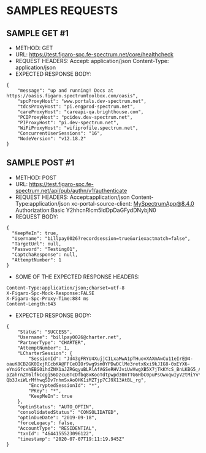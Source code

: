 # SAMPLES  REQUESTS

## SAMPLE GET #1
* METHOD: GET 
* URL: https://test.figaro-spc.fe-spectrum.net/core/healthcheck
* REQUEST HEADERS:
    Accept: application/json
    Content-Type: application/json
* EXPECTED RESPONSE BODY:
```
{
    "message": "up and running! Docs at https://oasis.figaro.spectrumtoolbox.com/oasis",
    "spcProxyHost": "www.portals.dev-spectrum.net",
    "tdcsProxyHost": "pi.engprod-spectrum.net",
    "careProxyHost": "careapi-qa.brighthouse.com",
    "PCIProxyHost": "pcidev.dev-spectrum.net",
    "PIProxyHost": "pi.dev-spectrum.net",
    "WiFiProxyHost": "wifiprofile.spectrum.net",
    "ConcurrentUserSessions": "16",
    "NodeVersion": "v12.18.2"
}
```

## SAMPLE POST #1
* METHOD: POST 
* URL: https://test.figaro-spc.fe-spectrum.net/api/pub/authn/v1/authenticate
* REQUEST HEADERS:
    Accept:application/json
    Content-Type:application/json
    xc-portal-source-client: MySpectrumApp@8.4.0
    Authorization:Basic Y2hhcnRlcm5ldDpDaGFydDNybjN0
* REQUEST BODY:   
```
{
  "KeepMeIn": true,
  "Username": "billpay0026?recordsession=true&uriexactmatch=false",
  "TargetUrl": null,
  "Password": "Testing01",
  "CaptchaResponse": null,
  "AttemptNumber": 1
}
```
* SOME OF THE EXPECTED RESPONSE HEADERS:
```
Content-Type:application/json;charset=utf-8
X-Figaro-Spc-Mock-Response:FALSE
X-Figaro-Spc-Proxy-Time:884 ms
Content-Length:643
```
* EXPECTED RESPONSE BODY:
```
{
    "Status": "SUCCESS",
    "Username": "billpay0026@charter.net",
    "PartnerType": "CHARTER",
    "AttemptNumber": 1,
    "LCharterSession": {
        "SessionId": "Jd43gFRYU4XujjCILxaMwA1pTHuovXAXmAwCu11eIrE@4-oauK8CB2GK0IxjRCcbKA@FFCeOIOr9wg9sm0YPDwDClMe3retxKxi9kJIG8-0xEYX6-eYniGfcxhEBG0ihdZNX1aJZRGqyuBLRlAfAGSeRHVJviUwVwgXB5X7jTkKYcS_BnLKBG5_AXktBu9IiffX69cKIoTFqPDYeY75JR3vJ0DwP6e6JK8oGRddD9gm1lXGj_CE6CDt7mI3bEKLz6LsR-pZahrnZT6lfkCcgj56Dzcu6TcDfbq8xKooTdtpwpd30mTTG6HbC0puPsOwxqwIyV2tMiYvYPpU0oMtuYXnjem9Ygol0vADmVWls7JnSpdPh0Mg5qTYnXEwK-Qb3JxiWLrMfhwqSDv7nhmSxAoOHK1iMZTjp7CJ9X13AtBL_rg",
        "EncryptedSessionId": "*",
        "PKey": "*",
        "KeepMeIn": true
    },
    "optinStatus": "AUTO_OPTIN",
    "consolidatedStatus": "CONSOLIDATED",
    "optinDueDate": "2019-09-18",
    "forceLegacy": false,
    "AccountType": "RESIDENTIAL",
    "txnId": "4644155523096122",
    "timestamp": "2020-07-07T19:11:19.945Z"
}
```
